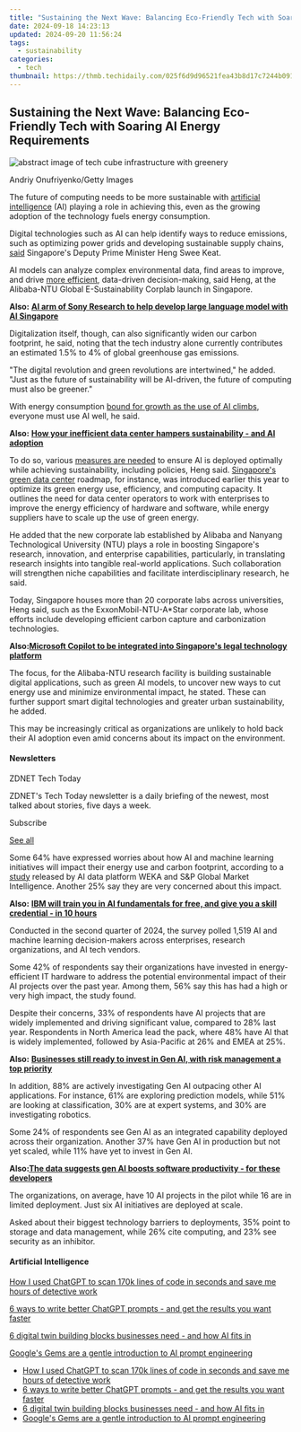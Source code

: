 ```yaml
---
title: "Sustaining the Next Wave: Balancing Eco-Friendly Tech with Soaring AI Energy Requirements"
date: 2024-09-18 14:23:13
updated: 2024-09-20 11:56:24
tags:
  - sustainability
categories:
  - tech
thumbnail: https://thmb.techidaily.com/025f6d9d96521fea43b8d17c7244b091345a22a6d0cc7e77077266caaed2704c.jpg
---
```


## Sustaining the Next Wave: Balancing Eco-Friendly Tech with Soaring AI Energy Requirements

![abstract image of tech cube infrastructure with greenery](https://www.zdnet.com/a/img/resize/f0148bea5c9cf5c046ae39c676fd09a30e247763/2024/09/13/2a39842a-3226-4334-a2c2-554731b50718/sustaniability-tech-andriy-onufriyenko092024.jpg?auto=webp&precrop=2121,1192,x0,y0&width=1280)

Andriy Onufriyenko/Getty Images

The future of computing needs to be more sustainable with [artificial intelligence](https://www.zdnet.com/article/what-is-ai-heres-everything-you-need-to-know-about-artificial-intelligence/) (AI) playing a role in achieving this, even as the growing adoption of the technology fuels energy consumption. 

Digital technologies such as AI can help identify ways to reduce emissions, such as optimizing power grids and developing sustainable supply chains, [said](https://www.pmo.gov.sg/Newsroom/DPM-Heng-Swee-Keat-at-the-Launch-of-the-Alibaba-NTU-Global-E-Sustainability-Corplab) Singapore's Deputy Prime Minister Heng Swee Keat. 

AI models can analyze complex environmental data, find areas to improve, and drive [more efficient](https://www.zdnet.com/article/singapore-wants-only-data-centres-that-are-efficient/), data-driven decision-making, said Heng, at the Alibaba-NTU Global E-Sustainability Corplab launch in Singapore. 

**Also:** [**AI arm of Sony Research to help develop large language model with AI Singapore**](https://www.zdnet.com/article/sony-to-help-test-and-finetune-regional-large-language-model/)

Digitalization itself, though, can also significantly widen our carbon footprint, he said, noting that the tech industry alone currently contributes an estimated 1.5% to 4% of global greenhouse gas emissions. 

"The digital revolution and green revolutions are intertwined," he added. "Just as the future of sustainability will be AI-driven, the future of computing must also be greener."

With energy consumption [bound for growth as the use of AI climbs](https://www.zdnet.com/article/singapore-keeping-its-eye-on-data-centers-and-data-models-as-ai-adoption-grows/), everyone must use AI well, he said. 

**Also:** [**How your inefficient data center hampers sustainability - and AI adoption**](https://www.zdnet.com/article/how-your-inefficient-data-center-hampers-sustainability-and-ai-adoption/#link=%7B%22role%22:%22standard%22,%22href%22:%22https://www.zdnet.com/article/how-your-inefficient-data-center-hampers-sustainability-and-ai-adoption/%22,%22target%22:%22%5Fblank%22,%22absolute%22:%22%22,%22linkText%22:%22%3Cstrong%3EHow%20your%20inefficient%20data%20center%20hampers%20sustainability%20-%20and%20AI%20adoption%3C/strong%3E%22%7D)

To do so, various [measures are needed](https://www.zdnet.com/article/singapore-urged-to-fund-support-for-ai-adoption-and-decarbonization/) to ensure AI is deployed optimally while achieving sustainability, including policies, Heng said. [Singapore's green data center](https://www.zdnet.com/article/singapore-looks-to-ai-future-with-plans-for-quantum-chip-and-data-centers/) roadmap, for instance, was introduced earlier this year to optimize its green energy use, efficiency, and computing capacity. It outlines the need for data center operators to work with enterprises to improve the energy efficiency of hardware and software, while energy suppliers have to scale up the use of green energy.

He added that the new corporate lab established by Alibaba and Nanyang Technological University (NTU) plays a role in boosting Singapore's research, innovation, and enterprise capabilities, particularly, in translating research insights into tangible real-world applications. Such collaboration will strengthen niche capabilities and facilitate interdisciplinary research, he said.

Today, Singapore houses more than 20 corporate labs across universities, Heng said, such as the ExxonMobil-NTU-A\*Star corporate lab, whose efforts include developing efficient carbon capture and carbonization technologies. 

**Also:**[**Microsoft Copilot to be integrated into Singapore's legal technology platform**](https://www.zdnet.com/article/singapore-lawyers-offered-access-to-microsoft-copilot-but-reminded-to-have-human-oversight/)

The focus, for the Alibaba-NTU research facility is building sustainable digital applications, such as green AI models, to uncover new ways to cut energy use and minimize environmental impact, he stated. These can further support smart digital technologies and greater urban sustainability, he added.

This may be increasingly critical as organizations are unlikely to hold back their AI adoption even amid concerns about its impact on the environment. 

#### Newsletters

ZDNET Tech Today

ZDNET's Tech Today newsletter is a daily briefing of the newest, most talked about stories, five days a week.

 Subscribe

[See all](https://www.zdnet.com/newsletters/)

Some 64% have expressed worries about how AI and machine learning initiatives will impact their energy use and carbon footprint, according to a [study](https://www.weka.io/company/weka-newsroom/press-releases/global-trends-in-ai-2024/) released by AI data platform WEKA and S&P Global Market Intelligence. Another 25% say they are very concerned about this impact.

**Also:** [**IBM will train you in AI fundamentals for free, and give you a skill credential - in 10 hours**](https://www.zdnet.com/article/ibm-will-train-you-in-ai-fundamentals-for-free-and-give-you-a-skill-credential-in-10-hours/)

Conducted in the second quarter of 2024, the survey polled 1,519 AI and machine learning decision-makers across enterprises, research organizations, and AI tech vendors. 

Some 42% of respondents say their organizations have invested in energy-efficient IT hardware to address the potential environmental impact of their AI projects over the past year. Among them, 56% say this has had a high or very high impact, the study found. 

Despite their concerns, 33% of respondents have AI projects that are widely implemented and driving significant value, compared to 28% last year. Respondents in North America lead the pack, where 48% have AI that is widely implemented, followed by Asia-Pacific at 26% and EMEA at 25%. 

**Also:** [**Businesses still ready to invest in Gen AI, with risk management a top priority**](https://www.zdnet.com/article/businesses-still-ready-to-invest-in-gen-ai-with-risk-management-a-top-priority/#link=%7B%22role%22:%22standard%22,%22href%22:%22https://www.zdnet.com/article/businesses-still-ready-to-invest-in-gen-ai-with-risk-management-a-top-priority/%22,%22target%22:%22%5Fblank%22,%22absolute%22:%22%22,%22linkText%22:%22%3Cstrong%3EBusinesses%20still%20ready%20to%20invest%20in%20Gen%20AI,%20with%20risk%20management%20a%20top%20priority%3C/strong%3E%22%7D)

In addition, 88% are actively investigating Gen AI outpacing other AI applications. For instance, 61% are exploring prediction models, while 51% are looking at classification, 30% are at expert systems, and 30% are investigating robotics. 

Some 24% of respondents see Gen AI as an integrated capability deployed across their organization. Another 37% have Gen AI in production but not yet scaled, while 11% have yet to invest in Gen AI. 

**Also:**[**The data suggests gen AI boosts software productivity - for these developers**](https://www.zdnet.com/article/the-data-confirms-genai-boosts-software-productivity-at-least-for-beginning-developers/)

The organizations, on average, have 10 AI projects in the pilot while 16 are in limited deployment. Just six AI initiatives are deployed at scale. 

Asked about their biggest technology barriers to deployments, 35% point to storage and data management, while 26% cite computing, and 23% see security as an inhibitor. 

#### Artificial Intelligence

[How I used ChatGPT to scan 170k lines of code in seconds and save me hours of detective work](https://www.zdnet.com/article/how-chatgpt-scanned-170k-lines-of-code-in-seconds-and-saved-me-hours-of-work/ "How I used ChatGPT to scan 170k lines of code in seconds and save me hours of detective work")

[6 ways to write better ChatGPT prompts - and get the results you want faster](https://www.zdnet.com/article/6-ways-to-write-better-chatgpt-prompts-and-get-the-results-you-want-faster/ "6 ways to write better ChatGPT prompts - and get the results you want faster")

[6 digital twin building blocks businesses need - and how AI fits in](https://www.zdnet.com/article/6-digital-twin-building-blocks-businesses-need-and-how-ai-fits-in/ "6 digital twin building blocks businesses need - and how AI fits in")

[Google's Gems are a gentle introduction to AI prompt engineering](https://www.zdnet.com/article/googles-gems-are-a-gentle-introduction-to-ai-prompt-engineering/ "Google's Gems are a gentle introduction to AI prompt engineering")

* [How I used ChatGPT to scan 170k lines of code in seconds and save me hours of detective work](https://www.zdnet.com/article/how-chatgpt-scanned-170k-lines-of-code-in-seconds-and-saved-me-hours-of-work/ "How I used ChatGPT to scan 170k lines of code in seconds and save me hours of detective work")
* [6 ways to write better ChatGPT prompts - and get the results you want faster](https://www.zdnet.com/article/6-ways-to-write-better-chatgpt-prompts-and-get-the-results-you-want-faster/ "6 ways to write better ChatGPT prompts - and get the results you want faster")
* [6 digital twin building blocks businesses need - and how AI fits in](https://www.zdnet.com/article/6-digital-twin-building-blocks-businesses-need-and-how-ai-fits-in/ "6 digital twin building blocks businesses need - and how AI fits in")
* [Google's Gems are a gentle introduction to AI prompt engineering](https://www.zdnet.com/article/googles-gems-are-a-gentle-introduction-to-ai-prompt-engineering/ "Google's Gems are a gentle introduction to AI prompt engineering")

<ins class="adsbygoogle"
     style="display:block"
     data-ad-format="autorelaxed"
     data-ad-client="ca-pub-7571918770474297"
     data-ad-slot="1223367746"></ins>



<ins class="adsbygoogle"
     style="display:block"
     data-ad-client="ca-pub-7571918770474297"
     data-ad-slot="8358498916"
     data-ad-format="auto"
     data-full-width-responsive="true"></ins>
